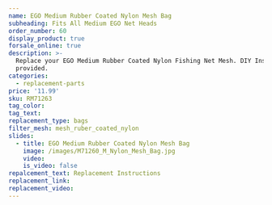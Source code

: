 ```yaml
---
name: EGO Medium Rubber Coated Nylon Mesh Bag
subheading: Fits All Medium EGO Net Heads
order_number: 60
display_product: true
forsale_online: true
description: >-
  Replace your EGO Medium Rubber Coated Nylon Fishing Net Mesh. DIY Instructions
  provided.
categories:
  - replacement-parts
price: '11.99'
sku: RM71263
tag_color:
tag_text:
replacement_type: bags
filter_mesh: mesh_ruber_coated_nylon
slides:
  - title: EGO Medium Rubber Coated Nylon Mesh Bag
    image: /images/M71260_M_Nylon_Mesh_Bag.jpg
    video:
    is_video: false
repalcement_text: Replacement Instructions
replacement_link:
replacement_video:
---
```

